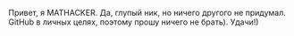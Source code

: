Привет, я MATHACKER. Да, глупый ник, но ничего другого не придумал. GitHub в личных целях, поэтому прошу ничего не брать). Удачи!)
